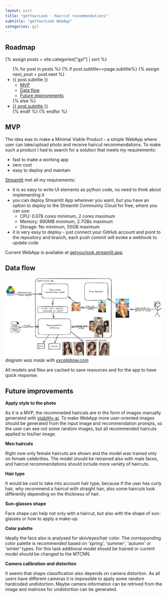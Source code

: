 ```yaml
---
layout: post
title: "getYourLook - Haircut recommendations"
subtitle: "getYourLook WebApp"
categories: gyl
---
```

## Roadmap
{% assign posts = site.categories["gyl"] | sort %}
<ul>
    {% for post in posts %}
      {% if post.subtitle==page.subtitle%}
      {% assign next_post = post.next %}
         <li>{{ post.subtitle }}
            <ul>
               <li><a href="#mvp">MVP</a></li>
               <li><a href="#data-flow">Data flow</a></li>
               <li><a href="#future-improvements">Future improvements</a></li>
            </ul>
         </li>
      {% else %}
         <li><a href="{{ post.url }}">{{ post.subtitle }}</a></li>
      {% endif %}
    {% endfor %}
</ul>

## MVP

The idea was to make a Minimal Viable Product - a simple WebApp where user can take/upload photo and receive haircut recommendations. To make such a product I had to search for a solution that meets my requirements:
- fast to make a working app
- zero cost
- easy to deploy and maintain 

[Streamlit](https://streamlit.io/) met all my requirements:
- it is so easy to write UI elements as python code, no need to think about implementing it
- you can deploy Streamlit App wherever you want, but you have an option to deploy to the Streamlit Community Cloud for free, where you can use:
  - CPU: 0.078 cores minimum, 2 cores maximum
  - Memory: 690MB minimum, 2.7GBs maximum
  - Storage: No minimum, 50GB maximum
- it is very easy to deploy - just connect your GitHub account and point to the repository and branch, each push commit will evoke a webhook to update code

Current WebApp is available at [getyourlook.streamlit.app](https://getyourlook.streamlit.app/)

## Data flow

![app architecture](/assets/gyl/architecture.png)
*diagram was made with [excalidraw.com](https://excalidraw.com/)*

All models and files are cached to save resources and for the app to have quick response.

## Future improvements

__Apply style to the photo__

As it is a MVP, the recommeded haircuts are in the form of images manually generated with [stability-ai](https://replicate.com/stability-ai/sdxl). To make WebApp more user-oriented images should be generated from the input image and recommendation prompts, so the user can see not some random images, but all recommended haircuts applied to his/her image.

__Men haircuts__

Right now only female haircuts are shown and the model was trained only on female celebrities. The model should be retrained also with male faces, and haircut recommendations should include more variety of haircuts.

__Hair type__

It would be cool to take into account hair type, because if the user has curly hair, why recommend a haircut with straight hair, also some haircuts look differently depending on the thickness of hair.

__Sun-glasses shape__

Face shape can help not only with a haircut, but also with the shape of sun-glasses or how to apply a make-up.

__Color palette__

Ideally the face also is analysed for skin/eyes/hair color. The corresponding color palette is recommended based on 'spring', 'summer', 'autumn' or 'winter' types. For this task additional model should be trained or current model should be changed to the MTCNN.

__Camera calibration and distortion__

It seems that shape classification also depends on camera distortion. As all users have different cameras it is impossible to apply some random hardcoded undistortion. Maybe camera information can be retrived from the image and matrices for undistortion can be generated.


<!-- https://priverevaux.com/blogs/eyewear/glasses-for-face-shape
https://github.com/Laksh1701/Spectacles-recommendation-system-based-on-faceshape
https://www.occhialando.de/blog-optische-brillen-mode/ratgeber-zur-wahl-der-perfekten-brille
https://www.pinterest.com/pin/155585362115815230/ -->